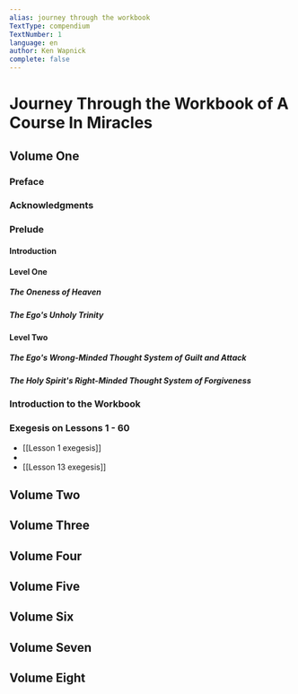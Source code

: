 ```yaml
---
alias: journey through the workbook
TextType: compendium
TextNumber: 1
language: en
author: Ken Wapnick
complete: false
---
```


# Journey Through the Workbook of A Course In Miracles
## Volume One
### Preface
### Acknowledgments
### Prelude
#### Introduction
#### Level One
##### The Oneness of Heaven
##### The Ego's Unholy Trinity
#### Level Two
##### The Ego's Wrong-Minded Thought System of Guilt and Attack
##### The Holy Spirit's Right-Minded Thought System of Forgiveness

### Introduction to the Workbook
### Exegesis on Lessons 1 - 60
- [[Lesson 1 exegesis]]
- 
- [[Lesson 13 exegesis]]
## Volume Two

## Volume Three

## Volume Four

## Volume Five

## Volume Six

## Volume Seven

## Volume Eight